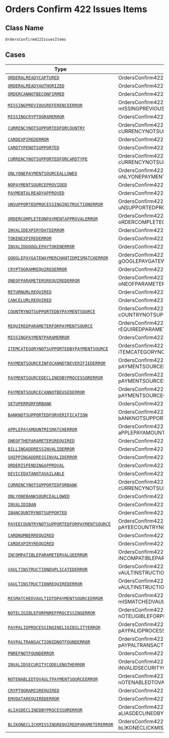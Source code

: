 
# Orders Confirm 422 Issues Items

## Class Name

`OrdersConfirm422IssuesItems`

## Cases

| Type | Factory Method |
|  --- | --- |
| [`ORDERALREADYCAPTURED`](../../../doc/models/orderalreadycaptured.md) | OrdersConfirm422IssuesItems.fromORDERALREADYCAPTURED(ORDERALREADYCAPTURED oRDERALREADYCAPTURED) |
| [`ORDERALREADYAUTHORIZED`](../../../doc/models/orderalreadyauthorized.md) | OrdersConfirm422IssuesItems.fromORDERALREADYAUTHORIZED(ORDERALREADYAUTHORIZED oRDERALREADYAUTHORIZED) |
| [`ORDERCANNOTBECONFIRMED`](../../../doc/models/ordercannotbeconfirmed.md) | OrdersConfirm422IssuesItems.fromORDERCANNOTBECONFIRMED(ORDERCANNOTBECONFIRMED oRDERCANNOTBECONFIRMED) |
| [`MISSINGPREVIOUSREFERENCEERROR`](../../../doc/models/missingpreviousreferenceerror.md) | OrdersConfirm422IssuesItems.fromMISSINGPREVIOUSREFERENCEERROR(MISSINGPREVIOUSREFERENCEERROR mISSINGPREVIOUSREFERENCEERROR) |
| [`MISSINGCRYPTOGRAMERROR`](../../../doc/models/missingcryptogramerror.md) | OrdersConfirm422IssuesItems.fromMISSINGCRYPTOGRAMERROR(MISSINGCRYPTOGRAMERROR mISSINGCRYPTOGRAMERROR) |
| [`CURRENCYNOTSUPPORTEDFORCOUNTRY`](../../../doc/models/currencynotsupportedforcountry.md) | OrdersConfirm422IssuesItems.fromCURRENCYNOTSUPPORTEDFORCOUNTRY(CURRENCYNOTSUPPORTEDFORCOUNTRY cURRENCYNOTSUPPORTEDFORCOUNTRY) |
| [`CARDEXPIREDERROR`](../../../doc/models/cardexpirederror.md) | OrdersConfirm422IssuesItems.fromCARDEXPIREDERROR(CARDEXPIREDERROR cARDEXPIREDERROR) |
| [`CARDTYPENOTSUPPORTED`](../../../doc/models/cardtypenotsupported.md) | OrdersConfirm422IssuesItems.fromCARDTYPENOTSUPPORTED(CARDTYPENOTSUPPORTED cARDTYPENOTSUPPORTED) |
| [`CURRENCYNOTSUPPORTEDFORCARDTYPE`](../../../doc/models/currencynotsupportedforcardtype.md) | OrdersConfirm422IssuesItems.fromCURRENCYNOTSUPPORTEDFORCARDTYPE(CURRENCYNOTSUPPORTEDFORCARDTYPE cURRENCYNOTSUPPORTEDFORCARDTYPE) |
| [`ONLYONEPAYMENTSOURCEALLOWED`](../../../doc/models/onlyonepaymentsourceallowed.md) | OrdersConfirm422IssuesItems.fromONLYONEPAYMENTSOURCEALLOWED(ONLYONEPAYMENTSOURCEALLOWED oNLYONEPAYMENTSOURCEALLOWED) |
| [`NOPAYMENTSOURCEPROVIDED`](../../../doc/models/nopaymentsourceprovided.md) | OrdersConfirm422IssuesItems.fromNOPAYMENTSOURCEPROVIDED(NOPAYMENTSOURCEPROVIDED nOPAYMENTSOURCEPROVIDED) |
| [`PAYMENTALREADYAPPROVED`](../../../doc/models/paymentalreadyapproved.md) | OrdersConfirm422IssuesItems.fromPAYMENTALREADYAPPROVED(PAYMENTALREADYAPPROVED pAYMENTALREADYAPPROVED) |
| [`UNSUPPORTEDPROCESSINGINSTRUCTIONERROR`](../../../doc/models/unsupportedprocessinginstructionerror.md) | OrdersConfirm422IssuesItems.fromUNSUPPORTEDPROCESSINGINSTRUCTIONERROR(UNSUPPORTEDPROCESSINGINSTRUCTIONERROR uNSUPPORTEDPROCESSINGINSTRUCTIONERROR) |
| [`ORDERCOMPLETEONPAYMENTAPPROVALERROR`](../../../doc/models/ordercompleteonpaymentapprovalerror.md) | OrdersConfirm422IssuesItems.fromORDERCOMPLETEONPAYMENTAPPROVALERROR(ORDERCOMPLETEONPAYMENTAPPROVALERROR oRDERCOMPLETEONPAYMENTAPPROVALERROR) |
| [`INVALIDEXPIRYDATEERROR`](../../../doc/models/invalidexpirydateerror.md) | OrdersConfirm422IssuesItems.fromINVALIDEXPIRYDATEERROR(INVALIDEXPIRYDATEERROR iNVALIDEXPIRYDATEERROR) |
| [`TOKENEXPIREDERROR`](../../../doc/models/tokenexpirederror.md) | OrdersConfirm422IssuesItems.fromTOKENEXPIREDERROR(TOKENEXPIREDERROR tOKENEXPIREDERROR) |
| [`INVALIDGOOGLEPAYTOKENERROR`](../../../doc/models/invalidgooglepaytokenerror.md) | OrdersConfirm422IssuesItems.fromINVALIDGOOGLEPAYTOKENERROR(INVALIDGOOGLEPAYTOKENERROR iNVALIDGOOGLEPAYTOKENERROR) |
| [`GOOGLEPAYGATEWAYMERCHANTIDMISMATCHERROR`](../../../doc/models/googlepaygatewaymerchantidmismatcherror.md) | OrdersConfirm422IssuesItems.fromGOOGLEPAYGATEWAYMERCHANTIDMISMATCHERROR(GOOGLEPAYGATEWAYMERCHANTIDMISMATCHERROR gOOGLEPAYGATEWAYMERCHANTIDMISMATCHERROR) |
| [`CRYPTOGRAMREQUIREDERROR`](../../../doc/models/cryptogramrequirederror.md) | OrdersConfirm422IssuesItems.fromCRYPTOGRAMREQUIREDERROR(CRYPTOGRAMREQUIREDERROR cRYPTOGRAMREQUIREDERROR) |
| [`ONEOFPARAMETERSREQUIREDERROR`](../../../doc/models/oneofparametersrequirederror.md) | OrdersConfirm422IssuesItems.fromONEOFPARAMETERSREQUIREDERROR(ONEOFPARAMETERSREQUIREDERROR oNEOFPARAMETERSREQUIREDERROR) |
| [`RETURNURLREQUIRED`](../../../doc/models/returnurlrequired.md) | OrdersConfirm422IssuesItems.fromRETURNURLREQUIRED(RETURNURLREQUIRED rETURNURLREQUIRED) |
| [`CANCELURLREQUIRED`](../../../doc/models/cancelurlrequired.md) | OrdersConfirm422IssuesItems.fromCANCELURLREQUIRED(CANCELURLREQUIRED cANCELURLREQUIRED) |
| [`COUNTRYNOTSUPPORTEDBYPAYMENTSOURCE`](../../../doc/models/countrynotsupportedbypaymentsource.md) | OrdersConfirm422IssuesItems.fromCOUNTRYNOTSUPPORTEDBYPAYMENTSOURCE(COUNTRYNOTSUPPORTEDBYPAYMENTSOURCE cOUNTRYNOTSUPPORTEDBYPAYMENTSOURCE) |
| [`REQUIREDPARAMETERFORPAYMENTSOURCE`](../../../doc/models/requiredparameterforpaymentsource.md) | OrdersConfirm422IssuesItems.fromREQUIREDPARAMETERFORPAYMENTSOURCE(REQUIREDPARAMETERFORPAYMENTSOURCE rEQUIREDPARAMETERFORPAYMENTSOURCE) |
| [`MISSINGPAYMENTPARAMERROR`](../../../doc/models/missingpaymentparamerror.md) | OrdersConfirm422IssuesItems.fromMISSINGPAYMENTPARAMERROR(MISSINGPAYMENTPARAMERROR mISSINGPAYMENTPARAMERROR) |
| [`ITEMCATEGORYNOTSUPPORTEDBYPAYMENTSOURCE`](../../../doc/models/itemcategorynotsupportedbypaymentsource.md) | OrdersConfirm422IssuesItems.fromITEMCATEGORYNOTSUPPORTEDBYPAYMENTSOURCE(ITEMCATEGORYNOTSUPPORTEDBYPAYMENTSOURCE iTEMCATEGORYNOTSUPPORTEDBYPAYMENTSOURCE) |
| [`PAYMENTSOURCEINFOCANNOTBEVERIFIEDERROR`](../../../doc/models/paymentsourceinfocannotbeverifiederror.md) | OrdersConfirm422IssuesItems.fromPAYMENTSOURCEINFOCANNOTBEVERIFIEDERROR(PAYMENTSOURCEINFOCANNOTBEVERIFIEDERROR pAYMENTSOURCEINFOCANNOTBEVERIFIEDERROR) |
| [`PAYMENTSOURCEDECLINEDBYPROCESSORERROR`](../../../doc/models/paymentsourcedeclinedbyprocessorerror.md) | OrdersConfirm422IssuesItems.fromPAYMENTSOURCEDECLINEDBYPROCESSORERROR(PAYMENTSOURCEDECLINEDBYPROCESSORERROR pAYMENTSOURCEDECLINEDBYPROCESSORERROR) |
| [`PAYMENTSOURCECANNOTBEUSEDERROR`](../../../doc/models/paymentsourcecannotbeusederror.md) | OrdersConfirm422IssuesItems.fromPAYMENTSOURCECANNOTBEUSEDERROR(PAYMENTSOURCECANNOTBEUSEDERROR pAYMENTSOURCECANNOTBEUSEDERROR) |
| [`SETUPERRORFORBANK`](../../../doc/models/setuperrorforbank.md) | OrdersConfirm422IssuesItems.fromSETUPERRORFORBANK(SETUPERRORFORBANK sETUPERRORFORBANK) |
| [`BANKNOTSUPPORTEDFORVERIFICATION`](../../../doc/models/banknotsupportedforverification.md) | OrdersConfirm422IssuesItems.fromBANKNOTSUPPORTEDFORVERIFICATION(BANKNOTSUPPORTEDFORVERIFICATION bANKNOTSUPPORTEDFORVERIFICATION) |
| [`APPLEPAYAMOUNTMISMATCHERROR`](../../../doc/models/applepayamountmismatcherror.md) | OrdersConfirm422IssuesItems.fromAPPLEPAYAMOUNTMISMATCHERROR(APPLEPAYAMOUNTMISMATCHERROR aPPLEPAYAMOUNTMISMATCHERROR) |
| [`ONEOFTHEPARAMETERSREQUIRED`](../../../doc/models/oneoftheparametersrequired.md) | OrdersConfirm422IssuesItems.fromONEOFTHEPARAMETERSREQUIRED(ONEOFTHEPARAMETERSREQUIRED oNEOFTHEPARAMETERSREQUIRED) |
| [`BILLINGADDRESSINVALIDERROR`](../../../doc/models/billingaddressinvaliderror.md) | OrdersConfirm422IssuesItems.fromBILLINGADDRESSINVALIDERROR(BILLINGADDRESSINVALIDERROR bILLINGADDRESSINVALIDERROR) |
| [`SHIPPINGADDRESSINVALIDERROR`](../../../doc/models/shippingaddressinvaliderror.md) | OrdersConfirm422IssuesItems.fromSHIPPINGADDRESSINVALIDERROR(SHIPPINGADDRESSINVALIDERROR sHIPPINGADDRESSINVALIDERROR) |
| [`ORDERISPENDINGAPPROVAL`](../../../doc/models/orderispendingapproval.md) | OrdersConfirm422IssuesItems.fromORDERISPENDINGAPPROVAL(ORDERISPENDINGAPPROVAL oRDERISPENDINGAPPROVAL) |
| [`DEVICEDATANOTAVAILABLE`](../../../doc/models/devicedatanotavailable.md) | OrdersConfirm422IssuesItems.fromDEVICEDATANOTAVAILABLE(DEVICEDATANOTAVAILABLE dEVICEDATANOTAVAILABLE) |
| [`CURRENCYNOTSUPPORTEDFORBANK`](../../../doc/models/currencynotsupportedforbank.md) | OrdersConfirm422IssuesItems.fromCURRENCYNOTSUPPORTEDFORBANK(CURRENCYNOTSUPPORTEDFORBANK cURRENCYNOTSUPPORTEDFORBANK) |
| [`ONLYONEBANKSOURCEALLOWED`](../../../doc/models/onlyonebanksourceallowed.md) | OrdersConfirm422IssuesItems.fromONLYONEBANKSOURCEALLOWED(ONLYONEBANKSOURCEALLOWED oNLYONEBANKSOURCEALLOWED) |
| [`INVALIDIBAN`](../../../doc/models/invalidiban.md) | OrdersConfirm422IssuesItems.fromINVALIDIBAN(INVALIDIBAN iNVALIDIBAN) |
| [`IBANCOUNTRYNOTSUPPORTED`](../../../doc/models/ibancountrynotsupported.md) | OrdersConfirm422IssuesItems.fromIBANCOUNTRYNOTSUPPORTED(IBANCOUNTRYNOTSUPPORTED iBANCOUNTRYNOTSUPPORTED) |
| [`PAYEECOUNTRYNOTSUPPORTEDFORPAYMENTSOURCE`](../../../doc/models/payeecountrynotsupportedforpaymentsource.md) | OrdersConfirm422IssuesItems.fromPAYEECOUNTRYNOTSUPPORTEDFORPAYMENTSOURCE(PAYEECOUNTRYNOTSUPPORTEDFORPAYMENTSOURCE pAYEECOUNTRYNOTSUPPORTEDFORPAYMENTSOURCE) |
| [`CARDNUMBERREQUIRED`](../../../doc/models/cardnumberrequired.md) | OrdersConfirm422IssuesItems.fromCARDNUMBERREQUIRED(CARDNUMBERREQUIRED cARDNUMBERREQUIRED) |
| [`CARDEXPIRYREQUIRED`](../../../doc/models/cardexpiryrequired.md) | OrdersConfirm422IssuesItems.fromCARDEXPIRYREQUIRED(CARDEXPIRYREQUIRED cARDEXPIRYREQUIRED) |
| [`INCOMPATIBLEPARAMETERVALUEERROR`](../../../doc/models/incompatibleparametervalueerror.md) | OrdersConfirm422IssuesItems.fromINCOMPATIBLEPARAMETERVALUEERROR(INCOMPATIBLEPARAMETERVALUEERROR iNCOMPATIBLEPARAMETERVALUEERROR) |
| [`VAULTINSTRUCTIONDUPLICATEDERROR`](../../../doc/models/vaultinstructionduplicatederror.md) | OrdersConfirm422IssuesItems.fromVAULTINSTRUCTIONDUPLICATEDERROR(VAULTINSTRUCTIONDUPLICATEDERROR vAULTINSTRUCTIONDUPLICATEDERROR) |
| [`VAULTINSTRUCTIONREQUIREDERROR`](../../../doc/models/vaultinstructionrequirederror.md) | OrdersConfirm422IssuesItems.fromVAULTINSTRUCTIONREQUIREDERROR(VAULTINSTRUCTIONREQUIREDERROR vAULTINSTRUCTIONREQUIREDERROR) |
| [`MISMATCHEDVAULTIDTOPAYMENTSOURCEERROR`](../../../doc/models/mismatchedvaultidtopaymentsourceerror.md) | OrdersConfirm422IssuesItems.fromMISMATCHEDVAULTIDTOPAYMENTSOURCEERROR(MISMATCHEDVAULTIDTOPAYMENTSOURCEERROR mISMATCHEDVAULTIDTOPAYMENTSOURCEERROR) |
| [`NOTELIGIBLEFORPNREFPROCESSINGERROR`](../../../doc/models/noteligibleforpnrefprocessingerror.md) | OrdersConfirm422IssuesItems.fromNOTELIGIBLEFORPNREFPROCESSINGERROR(NOTELIGIBLEFORPNREFPROCESSINGERROR nOTELIGIBLEFORPNREFPROCESSINGERROR) |
| [`PAYPALIDPROCESSINGINELIGIBILITYERROR`](../../../doc/models/paypalidprocessingineligibilityerror.md) | OrdersConfirm422IssuesItems.fromPAYPALIDPROCESSINGINELIGIBILITYERROR(PAYPALIDPROCESSINGINELIGIBILITYERROR pAYPALIDPROCESSINGINELIGIBILITYERROR) |
| [`PAYPALTRANSACTIONIDNOTFOUNDERROR`](../../../doc/models/paypaltransactionidnotfounderror.md) | OrdersConfirm422IssuesItems.fromPAYPALTRANSACTIONIDNOTFOUNDERROR(PAYPALTRANSACTIONIDNOTFOUNDERROR pAYPALTRANSACTIONIDNOTFOUNDERROR) |
| [`PNREFNOTFOUNDERROR`](../../../doc/models/pnrefnotfounderror.md) | OrdersConfirm422IssuesItems.fromPNREFNOTFOUNDERROR(PNREFNOTFOUNDERROR pNREFNOTFOUNDERROR) |
| [`INVALIDSECURITYCODELENGTHERROR`](../../../doc/models/invalidsecuritycodelengtherror.md) | OrdersConfirm422IssuesItems.fromINVALIDSECURITYCODELENGTHERROR(INVALIDSECURITYCODELENGTHERROR iNVALIDSECURITYCODELENGTHERROR) |
| [`NOTENABLEDTOVAULTPAYMENTSOURCEERROR`](../../../doc/models/notenabledtovaultpaymentsourceerror.md) | OrdersConfirm422IssuesItems.fromNOTENABLEDTOVAULTPAYMENTSOURCEERROR(NOTENABLEDTOVAULTPAYMENTSOURCEERROR nOTENABLEDTOVAULTPAYMENTSOURCEERROR) |
| [`CRYPTOGRAMISREQUIRED`](../../../doc/models/cryptogramisrequired.md) | OrdersConfirm422IssuesItems.fromCRYPTOGRAMISREQUIRED(CRYPTOGRAMISREQUIRED cRYPTOGRAMISREQUIRED) |
| [`EMVDATAREQUIREDERROR`](../../../doc/models/emvdatarequirederror.md) | OrdersConfirm422IssuesItems.fromEMVDATAREQUIREDERROR(EMVDATAREQUIREDERROR eMVDATAREQUIREDERROR) |
| [`ALIASDECLINEDBYPROCESSORERROR`](../../../doc/models/aliasdeclinedbyprocessorerror.md) | OrdersConfirm422IssuesItems.fromALIASDECLINEDBYPROCESSORERROR(ALIASDECLINEDBYPROCESSORERROR aLIASDECLINEDBYPROCESSORERROR) |
| [`BLIKONECLICKMISSINGREQUIREDPARAMETERERROR`](../../../doc/models/blikoneclickmissingrequiredparametererror.md) | OrdersConfirm422IssuesItems.fromBLIKONECLICKMISSINGREQUIREDPARAMETERERROR(BLIKONECLICKMISSINGREQUIREDPARAMETERERROR bLIKONECLICKMISSINGREQUIREDPARAMETERERROR) |

